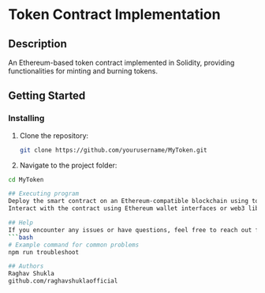 # Token Contract Implementation

## Description

An Ethereum-based token contract implemented in Solidity, providing functionalities for minting and burning tokens.

## Getting Started

### Installing

1. Clone the repository:
   ```bash
   git clone https://github.com/yourusername/MyToken.git
2. Navigate to the project folder:
  ```bash
  cd MyToken

## Executing program
Deploy the smart contract on an Ethereum-compatible blockchain using tools like Remix or Truffle.
Interact with the contract using Ethereum wallet interfaces or web3 libraries.

## Help
If you encounter any issues or have questions, feel free to reach out for assistance.
```bash
# Example command for common problems
npm run troubleshoot

## Authors
Raghav Shukla
github.com/raghavshuklaofficial





